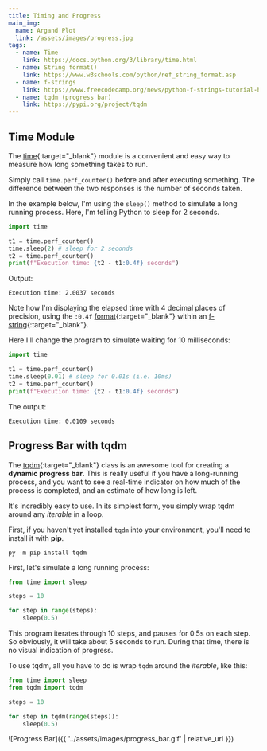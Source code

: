 ```yaml
---
title: Timing and Progress
main_img:
  name: Argand Plot
  link: /assets/images/progress.jpg
tags: 
  - name: Time
    link: https://docs.python.org/3/library/time.html
  - name: String format()
    link: https://www.w3schools.com/python/ref_string_format.asp
  - name: f-strings
    link: https://www.freecodecamp.org/news/python-f-strings-tutorial-how-to-use-f-strings-for-string-formatting
  - name: tqdm (progress bar)
    link: https://pypi.org/project/tqdm
---
```

## Time Module

The [time](https://docs.python.org/3/library/time.html){:target="_blank"} module is a convenient and easy way to measure how long something takes to run. 

Simply call `time.perf_counter()` before and after executing something. The difference between the two responses is the number of seconds taken.

In the example below, I'm using the `sleep()` method to simulate a long running process. Here, I'm telling Python to sleep for 2 seconds.

```python
import time

t1 = time.perf_counter()
time.sleep(2) # sleep for 2 seconds
t2 = time.perf_counter()
print(f"Execution time: {t2 - t1:0.4f} seconds")
```

Output:

```text
Execution time: 2.0037 seconds
```

Note how I'm displaying the elapsed time with 4 decimal places of precision, using the `:0.4f` [format](https://www.w3schools.com/python/ref_string_format.asp){:target="_blank"} within an [f-string](https://www.freecodecamp.org/news/python-f-strings-tutorial-how-to-use-f-strings-for-string-formatting/){:target="_blank"}.

Here I'll change the program to simulate waiting for 10 milliseconds:

```python
import time

t1 = time.perf_counter()
time.sleep(0.01) # sleep for 0.01s (i.e. 10ms)
t2 = time.perf_counter()
print(f"Execution time: {t2 - t1:0.4f} seconds")
```

The output:

```text
Execution time: 0.0109 seconds
```

## Progress Bar with tqdm

The [tqdm](https://pypi.org/project/tqdm/){:target="_blank"} class is an awesome tool for creating a **dynamic progress bar**. This is really useful if you have a long-running process, and you want to see a real-time indicator on how much of the process is completed, and an estimate of how long is left.

It's incredibly easy to use.  In its simplest form, you simply wrap tqdm around any _iterable_ in a loop.

First, if you haven't yet installed `tqdm` into your environment, you'll need to install it with **pip**.

```text
py -m pip install tqdm
```

First, let's simulate a long running process:

```python
from time import sleep

steps = 10

for step in range(steps):
    sleep(0.5)
```

This program iterates through 10 steps, and pauses for 0.5s on each step. So obviously, it will take about 5 seconds to run.  During that time, there is no visual indication of progress.

To use tqdm, all you have to do is wrap `tqdm` around the _iterable_, like this:

```python
from time import sleep
from tqdm import tqdm

steps = 10

for step in tqdm(range(steps)):
    sleep(0.5)
```

![Progress Bar]({{ '../assets/images/progress_bar.gif' | relative_url }})